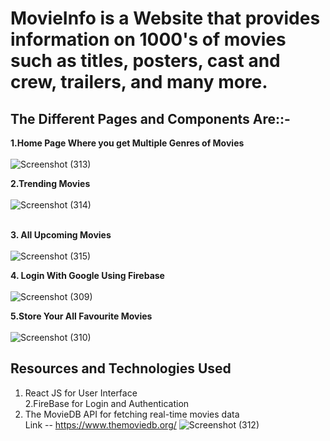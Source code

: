 <h1>MovieInfo is a Website that provides information on 1000's of movies such as titles, posters, cast and crew, trailers, and many more.  </h1>


<h2>The Different Pages and Components Are::- </h2>
                                                                                                                                                                                       
**1.Home Page Where you get Multiple Genres of Movies**
<br>
<br>
![Screenshot (313)](https://github.com/yyogesh0301/movieapp/assets/101698207/0fc38fc6-2714-44e2-ad62-98f62fc4f85c)
<br>
                     
**2.Trending Movies**
<br>
<br>
![Screenshot (314)](https://github.com/yyogesh0301/movieapp/assets/101698207/98f03fae-e83d-4efb-8a6f-7984537b4a0f)
<br>
<br>
                                                                                                                                                                                                                                                                
**3. All Upcoming Movies**  
<br>
![Screenshot (315)](https://github.com/yyogesh0301/movieapp/assets/101698207/b286b7ea-7be0-476a-b3cc-66873bd67ccb)


**4. Login With Google Using Firebase**
<br>
<br>
![Screenshot (309)](https://github.com/yyogesh0301/movieapp/assets/101698207/f7310aee-eca8-4eda-ac09-c343709a3f0c)

**5.Store Your All Favourite Movies**
<br>
<br>
![Screenshot (310)](https://github.com/yyogesh0301/movieapp/assets/101698207/5c12ece1-13c1-4dca-8075-bba56b65adc9)

<h2>Resources and Technologies Used </h2>

1. React JS for User Interface                                                                                                                                                        <br>
2.FireBase for Login and Authentication                                                                                                 <br>                                            
3. The MovieDB API for fetching real-time movies data
   <br>
Link -- https://www.themoviedb.org/
![Screenshot (312)](https://github.com/yyogesh0301/movieapp/assets/101698207/34914422-0a7e-41e6-b024-bb7475021087)



